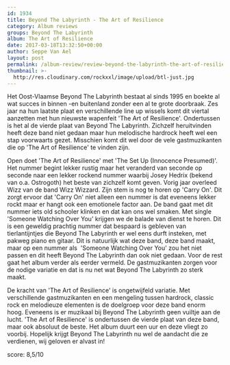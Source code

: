 ```yaml
---
id: 1934
title: Beyond The Labyrinth - The Art of Resilience
category: Album reviews
groups: Beyond The Labyrinth
album: The Art of Resilience
date: 2017-03-18T13:32:50+00:00
author: Seppe Van Ael
layout: post
permalink: /album-review/review-beyond-the-labyrinth-the-art-of-resilience/
thumbnail: >-
  http://res.cloudinary.com/rockxxl/image/upload/btl-just.jpg
---
```

Het Oost-Vlaamse Beyond The Labyrinth bestaat al sinds 1995 en boekte al wat succes in binnen -en buitenland zonder een al te grote doorbraak. Zes jaar na hun laatste plaat en verschillende line up wissels komt dit viertal aanzetten met hun nieuwste wapenfeit 'The Art of Resilience'. Ondertussen is het al de vierde plaat van Beyond The Labyrinth. Zichzelf heruitvinden heeft deze band niet gedaan maar hun melodische hardrock heeft wel een stap voorwaarts gezet. Misschien komt dit wel door de vele gastmuzikanten die op 'The Art of Resilience' te vinden zijn.

Open doet 'The Art of Resilience' met 'The Set Up (Innocence Presumed)'. Het nummer begint lekker rustig maar het veranderd van seconde op seconde naar een lekker rockend nummer waarbij Josey Hedrix (bekend van o.a. Ostrogoth) het beste van zichzelf komt geven. Vorig jaar overleed Wizz van de band Wizz Wizzard. Zijn stem is nog te horen op 'Carry On'. Dit zorgt ervoor dat 'Carry On' niet alleen een nummer is dat eveneens lekker rockt maar er hangt ook een emotionele factor aan. De band gaat met dit nummer iets old schooler klinken en dat kan ons wel smaken. Met single 'Someone Watching Over You' krijgen we de balade van dienst te horen. Dit is een geweldig prachtig nummer dat bespaard is gebleven van tierlantijntjes die Beyond The Labyrinth er wel eens durft insteken, met pakweg piano en gitaar. Dit is natuurlijk wat deze band, deze band maakt, maar op een nummer als  'Someone Watching Over You' zou het niet passen en dit heeft Beyond The Labyrinth dan ook niet gedaan. Voor de rest gaat het album verder als eerder vermeld. De gastmuzikanten zorgen voor de nodige variatie en dat is nu net wat Beyond The Labyrinth zo sterk maakt.

De kracht van 'The Art of Resilience' is ongetwijfeld variatie. Met verschillende gastmuzikanten en een mengeling tussen hardrock, classic rock en melodieuze elementen is de doelgroep voor deze band enorm hoog. Eveneens is er muzikaal bij Beyond The Labyrinth geen vuiltje aan de lucht. 'The Art of Resilience' is ondertussen de vierde plaat van deze band, maar ook absoluut de beste. Het album duurt een uur en deze vliegt zo voorbij. Hopelijk krijgt Beyond The Labyrinth nu wel de aandacht die ze verdienen, wij geloven er alvast in!

score: 8,5/10
